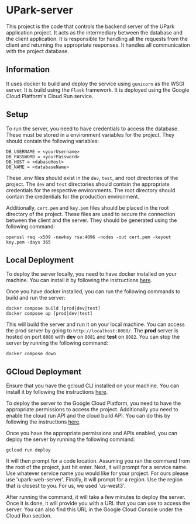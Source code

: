 # UPark-server

This project is the code that controls the backend server of the UPark application project. It acts as the intermediary between the database and the client application. It is responsible for handling all the requests from the client and returning the appropriate responses. It handles all communication with the project database.

## Information
It uses docker to build and deploy the service using `gunicorn` as the WSGI server. It is build using the `Flask` framework. It is deployed using the Google Cloud Platform's Cloud Run service.


## Setup
To run the server, you need to have credentials to access the database. These must be stored in a environment variables for the project. They should contain the following variables:
```
DB_USERNAME = <yourUsername>
DB_PASSWORD = <yourPassword>
DB_HOST = <dabaseHost>
DB_NAME = <databaseName>
```
These .env files should exist in the `dev`, `test`, and root directories of the project. The `dev` and `test` directories should contain the appropriate credentials for the respective environments. The root directory should contain the credentials for the production environment.

Additionally, `cert.pem` and `key.pem` files should be placed in the root directory of the project. These files are used to secure the connection between the client and the server. They should be generated using the following command:
```
openssl req -x509 -newkey rsa:4096 -nodes -out cert.pem -keyout key.pem -days 365
```

## Local Deployment
To deploy the server locally, you need to have docker installed on your machine. You can install it by following the instructions [here](https://docs.docker.com/get-docker/).

Once you have docker installed, you can run the following commands to build and run the server:
```
docker compose build [prod|dev|test]
docker compose up [prod|dev|test]
```
This will build the server and run it on your local machine. You can access the prod server by going to `http://localhost:8080/`. The **prod** server is hosted on port `8080` with **dev** on `8081` and **test** on `8082`. You can stop the server by running the following command:
```
docker compose down
```

## GCloud Deployment
Ensure that you have the gcloud CLI installed on your machine. You can install it by following the instructions [here](https://cloud.google.com/sdk/docs/install).

To deploy the server to the Google Cloud Platform, you need to have the appropriate permissions to access the project. Additionally you need to enable the cloud run API and the cloud build API. You can do this by following the instructions [here](https://cloud.google.com/run/docs/quickstarts/build-and-deploy).

Once you have the appropriate permissions and APIs enabled, you can deploy the server by running the following command:
```
gcloud run deploy
```
It will then prompt for a code location. Assuming you ran the command from the root of the project, just hit enter. Next, it will prompt for a service name. Use whatever service name you would like for your project. For ours please use 'upark-web-server'. Finally, it will prompt for a region. Use the region that is closest to you. For us, we used 'us-west3'.

After running the command, it will take a few minutes to deploy the server. Once it is done, it will provide you with a URL that you can use to access the server. You can also find this URL in the Google Cloud Console under the Cloud Run section.